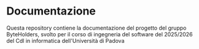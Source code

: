 # Documentazione
Questa repository contiene la documentazione del progetto del gruppo ByteHolders, svolto per il corso di ingegneria del software del 2025/2026 del Cdl in informatica dell'Università di Padova
